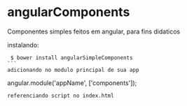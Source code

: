 # angularComponents
Componentes simples feitos em angular, para fins didaticos

instalando:
````
 $ bower install angularSimpleComponents
```  
adicionando no modulo principal de sua app
````  
angular.module('appName', ['components']);
```  
referenciando script no index.html
````
<script src="/angularSimpleComponents/components.js"></script>
```	


